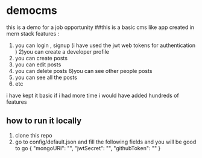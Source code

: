 # democms
this is a demo for a job opportunity
##this is a basic cms like app created in mern stack 
features :
  1) you can login , signup (i have used the jwt web tokens for authentication )
  2)you can create a developer profile 
  3) you can create posts
  4) you can edit posts
  5) you can delete posts 
  6)you can see other people posts
  7) you can see all the posts
  8) etc
  
i have kept it basic if i had more time i would have added hundreds of features 

## how to run it locally 
1) clone this repo 
2) go to config/default.json and fill the following fields and you will be good to go 
   {
    "mongoURI": "",
    "jwtSecret": "",
    "githubToken": ""
  }
  
